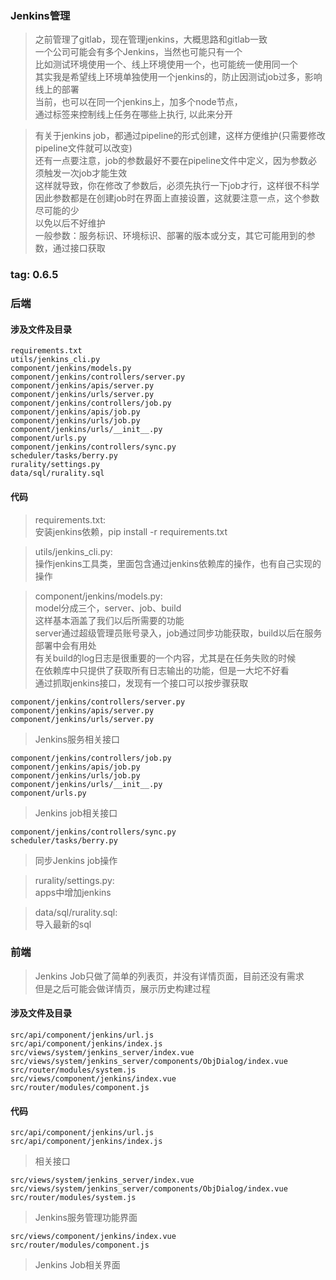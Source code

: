### Jenkins管理
> 之前管理了gitlab，现在管理jenkins，大概思路和gitlab一致  
> 一个公司可能会有多个Jenkins，当然也可能只有一个  
> 比如测试环境使用一个、线上环境使用一个，也可能统一使用同一个  
> 其实我是希望线上环境单独使用一个jenkins的，防止因测试job过多，影响线上的部署  
> 当前，也可以在同一个jenkins上，加多个node节点，  
> 通过标签来控制线上任务在哪些上执行, 以此来分开  

> 有关于jenkins job，都通过pipeline的形式创建，这样方便维护(只需要修改pipeline文件就可以改变)  
> 还有一点要注意，job的参数最好不要在pipeline文件中定义，因为参数必须触发一次job才能生效  
> 这样就导致，你在修改了参数后，必须先执行一下job才行，这样很不科学  
> 因此参数都是在创建job时在界面上直接设置，这就要注意一点，这个参数尽可能的少  
> 以免以后不好维护  
> 一般参数：服务标识、环境标识、部署的版本或分支，其它可能用到的参数，通过接口获取  

### tag: 0.6.5

### 后端

#### 涉及文件及目录
```
requirements.txt
utils/jenkins_cli.py
component/jenkins/models.py
component/jenkins/controllers/server.py
component/jenkins/apis/server.py
component/jenkins/urls/server.py
component/jenkins/controllers/job.py
component/jenkins/apis/job.py
component/jenkins/urls/job.py
component/jenkins/urls/__init__.py
component/urls.py
component/jenkins/controllers/sync.py
scheduler/tasks/berry.py
rurality/settings.py
data/sql/rurality.sql
```

#### 代码
> requirements.txt:  
> 安装jenkins依赖，pip install -r requirements.txt  

> utils/jenkins_cli.py:  
> 操作jenkins工具类，里面包含通过jenkins依赖库的操作，也有自己实现的操作  

> component/jenkins/models.py:  
> model分成三个，server、job、build  
> 这样基本涵盖了我们以后所需要的功能  
> server通过超级管理员账号录入，job通过同步功能获取，build以后在服务部署中会有用处  
> 有关build的log日志是很重要的一个内容，尤其是在任务失败的时候  
> 在依赖库中只提供了获取所有日志输出的功能，但是一大坨不好看  
> 通过抓取jenkins接口，发现有一个接口可以按步骤获取  

>
```
component/jenkins/controllers/server.py
component/jenkins/apis/server.py
component/jenkins/urls/server.py
```
> Jenkins服务相关接口  

>
```
component/jenkins/controllers/job.py
component/jenkins/apis/job.py
component/jenkins/urls/job.py
component/jenkins/urls/__init__.py
component/urls.py
```
> Jenkins job相关接口  

>
```
component/jenkins/controllers/sync.py
scheduler/tasks/berry.py
```
> 同步Jenkins job操作  

> rurality/settings.py:  
> apps中增加jenkins  

> data/sql/rurality.sql:  
> 导入最新的sql  

### 前端
> Jenkins Job只做了简单的列表页，并没有详情页面，目前还没有需求  
> 但是之后可能会做详情页，展示历史构建过程  

#### 涉及文件及目录
```
src/api/component/jenkins/url.js
src/api/component/jenkins/index.js
src/views/system/jenkins_server/index.vue
src/views/system/jenkins_server/components/ObjDialog/index.vue
src/router/modules/system.js
src/views/component/jenkins/index.vue
src/router/modules/component.js
```

#### 代码
>
```
src/api/component/jenkins/url.js
src/api/component/jenkins/index.js
```
> 相关接口  

>
```
src/views/system/jenkins_server/index.vue
src/views/system/jenkins_server/components/ObjDialog/index.vue
src/router/modules/system.js
```
> Jenkins服务管理功能界面  

> 
```
src/views/component/jenkins/index.vue
src/router/modules/component.js
```
> Jenkins Job相关界面  
